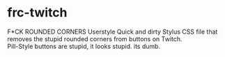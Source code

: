 # frc-twitch
F*CK ROUNDED CORNERS Userstyle
Quick and dirty Stylus CSS file that removes the stupid rounded corners from buttons on Twitch.  
Pill-Style buttons are stupid, it looks stupid. its dumb.
